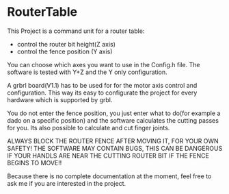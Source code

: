 # RouterTable

This Project is a command unit for a router table:
 - control the router bit height(Z axis)
 - control the fence position (Y axis)

You can choose which axes you want to use in the Config.h file. The software is tested with Y+Z and the Y only configuration.

A grbrl board(V1.1) has to be used for for the motor axis control and configuration.
This way its easy to configurate the project for every hardware which is supported by grbl.

You do not enter the fence position, you just enter what to do(for example a dado on a specific position) and the software calculates the cutting passes for you. Its also possible to calculate and cut finger joints.

ALWAYS BLOCK THE ROUTER FENCE AFTER MOVING IT, FOR YOUR OWN SAFETY! THE SOFTWARE MAY CONTAIN BUGS, 
THIS CAN BE DANGEROUS IF YOUR HANDLS ARE NEAR THE CUTTING ROUTER BIT IF THE FENCE BEGINS TO MOVE!!

Because there is no complete documentation at the moment, feel free to ask me if you are interested in the project.
